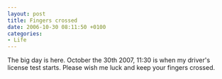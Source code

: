 ```yaml
---
layout: post
title: Fingers crossed
date: 2006-10-30 08:11:50 +0100
categories:
- Life
---
```

The big day is here. October the 30th 2007, 11:30 is when my driver's license test starts. Please wish me luck and keep your fingers crossed.
